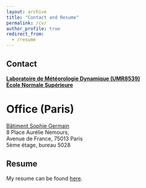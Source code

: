 ```yaml
---
layout: archive
title: "Contact and Resume"
permalink: /cv/
author_profile: true
redirect_from:
  - /resume
---
```


Contact
-----

[**Laboratoire de Météorologie Dynamique (UMR8539)**](https://www.ens.psl.eu/en/laboratoire/laboratoire-de-meteorologie-dynamique-umr8539)   
[**École Normale Supérieure**](https://www.ens.psl.eu/)

# Office (Paris)

[Bâtiment Sophie Germain](https://www.math.univ-paris-diderot.fr/ufr/batsophiegermain)   
8 Place Aurélie Nemours,   
Avenue de France, 75013 Paris   
5ème étage, bureau 5028

Resume
-----

My resume can be found [here](/files/CV_SotheaHAS.pdf).
